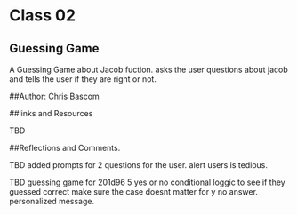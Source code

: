 # Class 02

## Guessing Game

A Guessing Game about Jacob
fuction. asks the user questions about jacob and tells the user if they are right or not. 

##Author: Chris Bascom

##links and Resources

TBD

##Reflections and Comments.

TBD
added prompts for 2 questions for the user. 
alert users is tedious. 

TBD
guessing game for 201d96
5 yes or no
conditional loggic to see if they guessed correct
make sure the case doesnt matter for y no answer. 
personalized message. 
